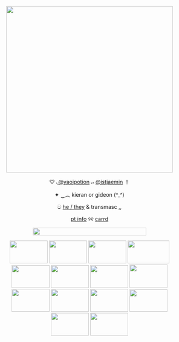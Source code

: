 <p align="center"> <img width="440" height="440" src="https://64.media.tumblr.com/e4ed355179d3e8848734ab888e27e79e/6dcec16d3116118f-3e/s540x810/f9feec6d5003cfad2127d34fca11355b94e567e9.pnj"> </p>
<p align="center"> ♡ ◟<a href="https://github.com/yaoipotion" target="_blank">@yaoipotion</a> ៸៸ <a href="https://github.com/istjaemin" target="_blank">@istjaemin</a> ！</p>
<p align="center"> ✦ ‿︵ kieran or gideon (^_^) </p> 
<p align="center"> ට <a href="https://en.pronouns.page/@ikeabat" target="_blank">he / they</a> & transmasc ,, </p>
<p align="center"> <a href="https://stellular.net/lemonsquashcheers!" target="_blank"> pt info</a> ୨୧ <a href="https://pukapuka.crd.co/" target="_blank">carrd</a> </p>
<p align="center"> <img width="300" height="20" src="https://64.media.tumblr.com/c5c2465e93c445a17a7e54f9cfffab13/96872098c3c5a16a-9c/s400x600/3727757289db4f3530b0bb299adb8e21d5a289c8.gifv"> </p>
<p align="center">
  <img src="https://64.media.tumblr.com/84c9afbd74542f3f2b6832b2a625f78e/bb8f3fc4a236f7ac-15/s100x200/4f7f33129cf45935c27847be8421a0958238ca1e.gifv" width="100" height="60" />
  <img src="https://64.media.tumblr.com/e7a1456999f8a06bf929c10423e61de1/34d2e1c3607433d0-05/s100x200/1f4d155b5794fe71494743bb45930f56baf1243c.gifv" width="100" height="60" /> 
  <img src="https://64.media.tumblr.com/fe7f1706875bac2b2d8776e9df2dee8f/2be3d7b7e3b8925d-18/s100x200/bec49019dcaacf7dde5b5c5a2d6ac39b2fc6c0cc.pnj" width="100" height="60" />
  <img src="https://64.media.tumblr.com/255f4940446ec7fde529aa883e7c96f7/1b6561af1ed27a9d-20/s100x200/176c74e6b88fe72639e2d2d1a39fecd9a11cf52b.gifv" width="110" height="60" />
<img src="https://64.media.tumblr.com/d8141662307838ade9bede1cdb20eeda/db10037502ed8937-74/s100x200/c0a2e704686bd8a8419d3d5b4887260ebcd3b3e8.gifv" width="100" height="60" />
<img src="https://64.media.tumblr.com/89e07bbd347e5a9ee42aa48f32d3fec1/7c7332a39a8b3bd2-88/s100x200/8635faab348454a3255e028c526eac8f7cd35bb8.gifv" width="100" height="60" />
<img src="https://64.media.tumblr.com/d2126399d71996cf3d1bb7ac13fe3f7e/a622520415054cd2-92/s100x200/985c80fb5d9c4d5dd698aaf6bdd584698449ecdc.gifv" width="100" height="60" />
<img src="https://64.media.tumblr.com/a0235f53c0d8a78956f28a56c7d50fa8/fafec08859cb1ca7-53/s100x200/cc2d90a5cc627ea3afde220ea2a3f19906c4c76a.gifv" width="100" height="62" />
<img src="https://64.media.tumblr.com/cb1741dabbf2005b5d4510f0e5ab4870/b6661b3c972c5f13-79/s100x200/0c1fdc9f71de9c6219206b4e0c7cee2f989a29c3.jpg" width="100" height="60" />
<img src="https://64.media.tumblr.com/a6c908e5035ee985e335fc68ad7474a2/1c34860d32569062-f9/s250x400/f3cb7a10ec4727850faba57265f7891943f6c7d7.gifv" width="100" height="60" />
<img src="https://64.media.tumblr.com/5586d7750cac9e7b19e0b91c4915ffe0/aa3450e73c80eefc-ed/s100x200/dbdf8ed557329ecbc95e02d678b4f6ca56155d4f.gifv" width="100" height="60" />
<img src="https://64.media.tumblr.com/f0ae06366f17cb2db0cf0a96605017dd/aa2ab3102bc79de8-51/s100x200/e48b3c091d19497a771887b4cf1a8c5d85844842.pnj" width="100" height="59" />
<img src="https://64.media.tumblr.com/bdce30636ca354e8846f0171a843d417/9a1f91e476d7328e-9d/s100x200/d7fd879b0e253e4b86223ebbb7de856d65407815.gifv" width="100" height="60" />
<img src="https://64.media.tumblr.com/09ccef67f59820465aa8d9f7ab864ac3/5cd52271f284eab2-42/s100x200/471ecab3922778fee02fbffa6535b57370618a2c.pnj" width="100" height="60" />
</p>
